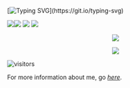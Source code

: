 [![Typing SVG](https://readme-typing-svg.herokuapp.com?font=Fira+Code&size=40&duration=2000&pause=1200&color=66CCFF&center=true&vCenter=true&repeat=true&width=1400&height=60&lines=Hi+there!+I'm+a+senior+high+school+student+from+China.)](https://git.io/typing-svg)

![](https://img.shields.io/badge/Tool-NeoVim-blue)![](https://img.shields.io/badge/Tool-VsCode-blue)  ![](https://img.shields.io/badge/Learning-Python-orange) ![](https://img.shields.io/badge/Grade-10-purple)

<p align="center">
  <a href="https://github.com/AtopesSayuri">
    <img src=https://github-readme-stats.vercel.app/api?username=Atopessayuri&show_icons=true&title_color=66ccff&theme=tokyonight&include_all_commits=true&custom_title=STATUS&hide_border=true&count_private=true/>
  </a>
</p>

<!-- last version
<p align="center">
  <a href="https://github.com/AtopesSayuri">
    <img src="https://github-readme-stats.vercel.app/api?username=AtopesSayuri&show_icons=true&theme=tokyonight&include_all_commits=true&rank_icon=percentile&count_private=true&hide=prs,issues"/>
  </a>
</p> -->

<p align="center">
  <a href="https://github.com/AtopesSayuri">
    <img src="https://github-readme-stats.vercel.app/api/top-langs/?username=AtopesSayuri&layout=compact&hide_border=true&langs_count=8&theme=tokyonight"/>
  </a>
</p>

![visitors](https://count.getloli.com/get/@AtopesSayuri?theme=rule34)

For more information about me, go *[here](https://blog.nnyyaa.eu.org/about/)*.
